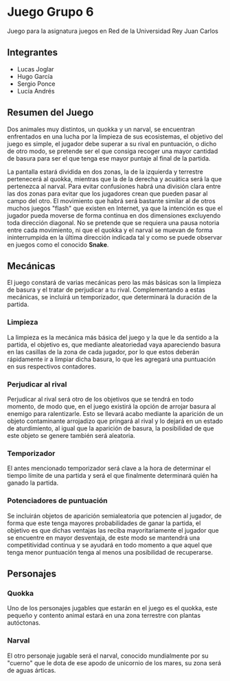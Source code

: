 # Juego Grupo 6
Juego para la asignatura juegos en Red de la Universidad Rey Juan Carlos
## Integrantes
* Lucas Joglar
* Hugo García
* Sergio Ponce
* Lucía Andrés
## Resumen del Juego
Dos animales muy distintos, un quokka y un narval, se encuentran enfrentados en una lucha por la limpieza de sus ecosistemas, el objetivo del juego es simple, el jugador debe superar a su rival en puntuación, o dicho de otro modo, se pretende ser el que consiga recoger una mayor cantidad de basura para ser el que tenga ese mayor puntaje al final de la partida.

La pantalla estará dividida en dos zonas, la de la izquierda y terrestre pertenecerá al quokka, mientras que la de la derecha y acuática será la que pertenezca al narval. Para evitar confusiones habrá una división clara entre las dos zonas para evitar que los jugadores crean que pueden pasar al campo del otro. El movimiento que habrá será bastante similar al de otros muchos juegos "flash" que existen en Internet, ya que la intención es que el jugador pueda moverse de forma continua en dos dimensiones excluyendo toda dirección diagonal. No se pretende que se requiera una pausa notoria entre cada movimiento, ni que el quokka y el narval se muevan de forma ininterrumpida en la última dirección indicada tal y como se puede observar en juegos como el conocido **Snake**.

## Mecánicas
El juego constará de varias mecánicas pero las más básicas son la limpieza de basura y el tratar de perjudicar a tu rival. Complementando a estas mecánicas, se incluirá un temporizador, que determinará la duración de la partida.
### Limpieza
La limpieza es la mecánica más básica del juego y la que le da sentido a la partida, el objetivo es, que mediante aleatoriedad vaya apareciendo basura en las casillas de la zona de cada jugador, por lo que estos deberán rápidamente ir a limpiar dicha basura, lo que les agregará una puntuación en sus respectivos contadores.
### Perjudicar al rival
Perjudicar al rival será otro de los objetivos que se tendrá en todo momento, de modo que, en el juego existirá la opción de arrojar basura al enemigo para ralentizarle. Esto se llevará acabo mediante la aparición de un objeto contaminante arrojadizo que pringará al rival y lo dejará en un estado de aturdimiento, al igual que la aparición de basura, la posibilidad de que este objeto se genere también será aleatoria.
### Temporizador
El antes mencionado temporizador será clave a la hora de determinar el tiempo límite de una partida y será el que finalmente determinará quién ha ganado la partida.
### Potenciadores de puntuación
Se incluirán objetos de aparición semialeatoria que potencien al jugador, de forma que este tenga mayores probabilidades de ganar la partida, el objetivo es que dichas ventajas las reciba mayoritariamente el jugador que se encuentre en mayor desventaja, de este modo se mantendrá una competitividad continua y se ayudará en todo momento a que aquel que tenga menor puntuación tenga al menos una posibilidad de recuperarse.

## Personajes
### Quokka
Uno de los personajes jugables que estarán en el juego es el quokka, este pequeño y contento animal estará en una zona terrestre con plantas autóctonas. 
### Narval
El otro personaje jugable será el narval, conocido mundialmente por su "cuerno" que le dota de ese apodo de unicornio de los mares, su zona será de aguas árticas.
